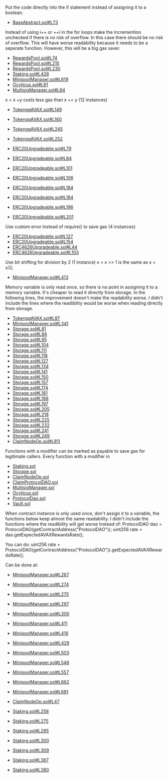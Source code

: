 Put the code directly into the if statement instead of assigning it to a boolean.

- [BaseAbstract.sol#L73](https://github.com/code-423n4/2022-12-gogopool/blob/main/contracts/contract/BaseAbstract.sol#L73)


Instead of using i++ or ++i in the for loops make the incremention unchecked if there is no risk of overflow. In this case there should be no risk of overflow. This will have worse readability because it needs to be a seperate function. However, this will be a big gas saver.

- [RewardsPool.sol#L74](https://github.com/code-423n4/2022-12-gogopool/blob/main/contracts/contract/RewardsPool.sol#L74)
- [RewardsPool.sol#L215](https://github.com/code-423n4/2022-12-gogopool/blob/main/contracts/contract/RewardsPool.sol#L215)
- [RewardsPool.sol#L230](https://github.com/code-423n4/2022-12-gogopool/blob/main/contracts/contract/RewardsPool.sol#L230)
- [Staking.sol#L428](https://github.com/code-423n4/2022-12-gogopool/blob/main/contracts/contract/Staking.sol#L428)
- [MinipoolManager.sol#L619](https://github.com/code-423n4/2022-12-gogopool/blob/main/contracts/contract/MinipoolManager.sol#L619)
- [Ocyticus.sol#L61](https://github.com/code-423n4/2022-12-gogopool/blob/main/contracts/contract/Ocyticus.sol#L61)
- [MultisigManager.sol#L84](https://github.com/code-423n4/2022-12-gogopool/blob/main/contracts/contract/MultisigManager.sol#L84)

x = x +y costs less gas than x += y (12 instances)
- [TokenggAVAX.sol#L149](https://github.com/code-423n4/2022-12-gogopool/blob/main/contracts/contract/tokens/TokenggAVAX.sol#L149)
- [TokenggAVAX.sol#L160](https://github.com/code-423n4/2022-12-gogopool/blob/main/contracts/contract/tokens/TokenggAVAX.sol#L160)
- [TokenggAVAX.sol#L245](https://github.com/code-423n4/2022-12-gogopool/blob/main/contracts/contract/tokens/TokenggAVAX.sol#L245)
- [TokenggAVAX.sol#L252](https://github.com/code-423n4/2022-12-gogopool/blob/main/contracts/contract/tokens/TokenggAVAX.sol#L252)

- [ERC20Upgradeable.sol#L79](https://github.com/code-423n4/2022-12-gogopool/blob/main/contracts/contract/tokens/upgradeable/ERC20Upgradeable.sol#L79)
- [ERC20Upgradeable.sol#L84](https://github.com/code-423n4/2022-12-gogopool/blob/main/contracts/contract/tokens/upgradeable/ERC20Upgradeable.sol#L84)
- [ERC20Upgradeable.sol#L101](https://github.com/code-423n4/2022-12-gogopool/blob/main/contracts/contract/tokens/upgradeable/ERC20Upgradeable.sol#L101)
- [ERC20Upgradeable.sol#L106](https://github.com/code-423n4/2022-12-gogopool/blob/main/contracts/contract/tokens/upgradeable/ERC20Upgradeable.sol#L106)
- [ERC20Upgradeable.sol#L184](https://github.com/code-423n4/2022-12-gogopool/blob/main/contracts/contract/tokens/upgradeable/ERC20Upgradeable.sol#L184)
- [ERC20Upgradeable.sol#L184](https://github.com/code-423n4/2022-12-gogopool/blob/main/contracts/contract/tokens/upgradeable/ERC20Upgradeable.sol#L189)
- [ERC20Upgradeable.sol#L196](https://github.com/code-423n4/2022-12-gogopool/blob/main/contracts/contract/tokens/upgradeable/ERC20Upgradeable.sol#L196)
- [ERC20Upgradeable.sol#L201](https://github.com/code-423n4/2022-12-gogopool/blob/main/contracts/contract/tokens/upgradeable/ERC20Upgradeable.sol#L201)

Use custom error instead of require() to save gas (4 instances)
- [ERC20Upgradeable.sol#L127](https://github.com/code-423n4/2022-12-gogopool/blob/main/contracts/contract/tokens/upgradeable/ERC20Upgradeable.sol#L127)
- [ERC20Upgradeable.sol#L154](https://github.com/code-423n4/2022-12-gogopool/blob/main/contracts/contract/tokens/upgradeable/ERC20Upgradeable.sol#L154)
- [ERC4626Upgradeable.sol#L44](https://github.com/code-423n4/2022-12-gogopool/blob/main/contracts/contract/tokens/upgradeable/ERC4626Upgradeable.sol#L44)
- [ERC4626Upgradeable.sol#L103](https://github.com/code-423n4/2022-12-gogopool/blob/main/contracts/contract/tokens/upgradeable/ERC4626Upgradeable.sol#L103)

Use bit shifting for division by 2 (1 instance)
x = x >> 1 is the same as x = x/2;
- [MinipoolManager.sol#L413](https://github.com/code-423n4/2022-12-gogopool/blob/main/contracts/contract/MinipoolManager.sol#L413)

Memory variable is only read once, so there is no point in assigning it to a memory variable. It's cheaper to read it directly from storage. In the following lines, the improvement doesn't make the readability worse. I didn't include the lines where the readibility would be worse when reading directly from storage.
- [TokenggAVAX.sol#L97](https://github.com/code-423n4/2022-12-gogopool/blob/main/contracts/contract/tokens/TokenggAVAX.sol#L97)
- [MinipoolManager.sol#L341](https://github.com/code-423n4/2022-12-gogopool/blob/main/contracts/contract/MinipoolManager.sol#L341)
- [Storage.sol#L81](https://github.com/code-423n4/2022-12-gogopool/blob/main/contracts/contract/Storage.sol#L81)
- [Storage.sol#L88](https://github.com/code-423n4/2022-12-gogopool/blob/main/contracts/contract/Storage.sol#L88)
- [Storage.sol#L95](https://github.com/code-423n4/2022-12-gogopool/blob/main/contracts/contract/Storage.sol#L95)
- [Storage.sol#L104](https://github.com/code-423n4/2022-12-gogopool/blob/main/contracts/contract/Storage.sol#L104)
- [Storage.sol#L111](https://github.com/code-423n4/2022-12-gogopool/blob/main/contracts/contract/Storage.sol#L111)
- [Storage.sol#L118](https://github.com/code-423n4/2022-12-gogopool/blob/main/contracts/contract/Storage.sol#L118)
- [Storage.sol#L127](https://github.com/code-423n4/2022-12-gogopool/blob/main/contracts/contract/Storage.sol#L127)
- [Storage.sol#L134](https://github.com/code-423n4/2022-12-gogopool/blob/main/contracts/contract/Storage.sol#L134)
- [Storage.sol#L141](https://github.com/code-423n4/2022-12-gogopool/blob/main/contracts/contract/Storage.sol#L141)
- [Storage.sol#L150](https://github.com/code-423n4/2022-12-gogopool/blob/main/contracts/contract/Storage.sol#L150)
- [Storage.sol#L157](https://github.com/code-423n4/2022-12-gogopool/blob/main/contracts/contract/Storage.sol#L157)
- [Storage.sol#L174](https://github.com/code-423n4/2022-12-gogopool/blob/main/contracts/contract/Storage.sol#L174)
- [Storage.sol#L181](https://github.com/code-423n4/2022-12-gogopool/blob/main/contracts/contract/Storage.sol#L181)
- [Storage.sol#L188](https://github.com/code-423n4/2022-12-gogopool/blob/main/contracts/contract/Storage.sol#L188)
- [Storage.sol#L197](https://github.com/code-423n4/2022-12-gogopool/blob/main/contracts/contract/Storage.sol#L197)
- [Storage.sol#L205](https://github.com/code-423n4/2022-12-gogopool/blob/main/contracts/contract/Storage.sol#L205)
- [Storage.sol#L218](https://github.com/code-423n4/2022-12-gogopool/blob/main/contracts/contract/Storage.sol#L218)
- [Storage.sol#L225](https://github.com/code-423n4/2022-12-gogopool/blob/main/contracts/contract/Storage.sol#L225)
- [Storage.sol#L232](https://github.com/code-423n4/2022-12-gogopool/blob/main/contracts/contract/Storage.sol#L232)
- [Storage.sol#L241](https://github.com/code-423n4/2022-12-gogopool/blob/main/contracts/contract/Storage.sol#L241)
- [Storage.sol#L249](https://github.com/code-423n4/2022-12-gogopool/blob/main/contracts/contract/Storage.sol#L249)
- [ClaimNodeOp.sol#L81)](https://github.com/code-423n4/2022-12-gogopool/blob/main/contracts/contract/ClaimNodeOp.sol#L81)

Functions with a modifier can be marked as payable to save gas for legitimate callers.
Every function with a modifier in 
- [Staking.sol](https://github.com/code-423n4/2022-12-gogopool/blob/main/contracts/contract/tokens/upgradeable/Staking.sol)
- [Storage.sol](https://github.com/code-423n4/2022-12-gogopool/blob/main/contracts/contract/tokens/upgradeable/Storage.sol)
- [ClaimNodeOp.sol](https://github.com/code-423n4/2022-12-gogopool/blob/main/contracts/contract/tokens/upgradeable/ClaimNodeOp.sol)
- [ClaimProtocolDAO.sol](https://github.com/code-423n4/2022-12-gogopool/blob/main/contracts/contract/tokens/upgradeable/ClaimProtocolDAO.sol)
- [MultisigManager.sol](https://github.com/code-423n4/2022-12-gogopool/blob/main/contracts/contract/tokens/upgradeable/MultisigManager.sol)
- [Ocyticus.sol](https://github.com/code-423n4/2022-12-gogopool/blob/main/contracts/contract/tokens/upgradeable/Ocyticus.sol)
- [ProtocolDao.sol](https://github.com/code-423n4/2022-12-gogopool/blob/main/contracts/contract/tokens/upgradeable/ProtocolDao.sol)
- [Vault.sol](https://github.com/code-423n4/2022-12-gogopool/blob/main/contracts/contract/tokens/upgradeable/Vault.sol)

When contract instance is only used once, don't assign it to a variable, the functions below keep almost the same readability. I didn't include the functions where the readibility will get worse
Instead of:
ProtocolDAO dao = ProtocolDAO(getContractAddress("ProtocolDAO"));
uint256 rate = dao.getExpectedAVAXRewardsRate();

You can do:
uint256 rate = ProtocolDAO(getContractAddress("ProtocolDAO")).getExpectedAVAXRewardsRate();

Can be done at:
- [MinipoolManager.sol#L267](https://github.com/code-423n4/2022-12-gogopool/blob/main/contracts/contract/MinipoolManager.sol#L267)
- [MinipoolManager.sol#L274](https://github.com/code-423n4/2022-12-gogopool/blob/main/contracts/contract/MinipoolManager.sol#L274)
- [MinipoolManager.sol#L275](https://github.com/code-423n4/2022-12-gogopool/blob/main/contracts/contract/MinipoolManager.sol#L275)
- [MinipoolManager.sol#L297](https://github.com/code-423n4/2022-12-gogopool/blob/main/contracts/contract/MinipoolManager.sol#L297)
- [MinipoolManager.sol#L300](https://github.com/code-423n4/2022-12-gogopool/blob/main/contracts/contract/MinipoolManager.sol#L300)
- [MinipoolManager.sol#L411](https://github.com/code-423n4/2022-12-gogopool/blob/main/contracts/contract/MinipoolManager.sol#L411)
- [MinipoolManager.sol#L416](https://github.com/code-423n4/2022-12-gogopool/blob/main/contracts/contract/MinipoolManager.sol#L416)
- [MinipoolManager.sol#L429](https://github.com/code-423n4/2022-12-gogopool/blob/main/contracts/contract/MinipoolManager.sol#L429)
- [MinipoolManager.sol#L503](https://github.com/code-423n4/2022-12-gogopool/blob/main/contracts/contract/MinipoolManager.sol#L503)
- [MinipoolManager.sol#L548](https://github.com/code-423n4/2022-12-gogopool/blob/main/contracts/contract/MinipoolManager.sol#L548)
- [MinipoolManager.sol#L557](https://github.com/code-423n4/2022-12-gogopool/blob/main/contracts/contract/MinipoolManager.sol#L557)
- [MinipoolManager.sol#L662](https://github.com/code-423n4/2022-12-gogopool/blob/main/contracts/contract/MinipoolManager.sol#L662)
- [MinipoolManager.sol#L681](https://github.com/code-423n4/2022-12-gogopool/blob/main/contracts/contract/MinipoolManager.sol#L681)

- [ClaimNodeOp.sol#L47](https://github.com/code-423n4/2022-12-gogopool/blob/main/contracts/contract/ClaimNodeOp.sol#L47)

- [Staking.sol#L258](https://github.com/code-423n4/2022-12-gogopool/blob/main/contracts/contract/Staking.sol#L258)
- [Staking.sol#L275](https://github.com/code-423n4/2022-12-gogopool/blob/main/contracts/contract/Staking.sol#L275)
- [Staking.sol#L295](https://github.com/code-423n4/2022-12-gogopool/blob/main/contracts/contract/Staking.sol#L295)
- [Staking.sol#L300](https://github.com/code-423n4/2022-12-gogopool/blob/main/contracts/contract/Staking.sol#L300)
- [Staking.sol#L309](https://github.com/code-423n4/2022-12-gogopool/blob/main/contracts/contract/Staking.sol#L309)
- [Staking.sol#L367](https://github.com/code-423n4/2022-12-gogopool/blob/main/contracts/contract/Staking.sol#L367)
- [Staking.sol#L380](https://github.com/code-423n4/2022-12-gogopool/blob/main/contracts/contract/Staking.sol#L380)

